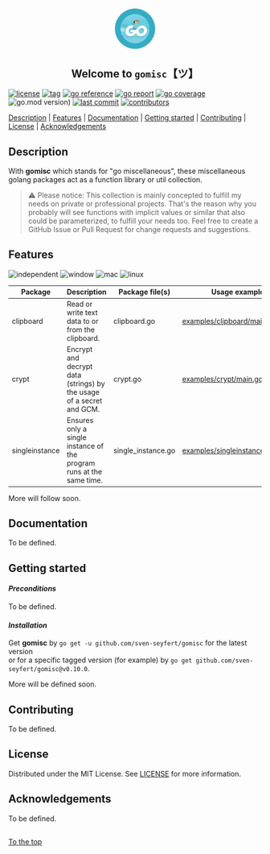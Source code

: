 #####

<p align="center">
    <img src="assets/images/logo.png" width="80" />
    <h2 align="center">Welcome to <code>gomisc</code>【ツ】</h2>
</p>

[![license](https://img.shields.io/badge/license-MIT-indianred.svg?style=flat-square&logo=spdx&logoColor=white)](https://github.com/sven-seyfert/gomisc/blob/main/LICENSE)
[![tag](https://img.shields.io/github/tag/sven-seyfert/gomisc.svg?color=slateblue&style=flat-square&logo=github)](https://github.com/sven-seyfert/gomisc/tags)
[![go reference](https://img.shields.io/badge/reference-gomisc-steelblue.svg?style=flat-square&logo=go&logoColor=white)](https://pkg.go.dev/github.com/sven-seyfert/gomisc)
[![go report](https://img.shields.io/badge/report-A+-green.svg?style=flat-square&logo=go&logoColor=white)](https://goreportcard.com/report/github.com/sven-seyfert/gomisc)
[![go coverage](https://img.shields.io/badge/coverage-Ø_89%25-seagreen.svg?style=flat-square&logo=go&logoColor=white)](https://raw.githack.com/sven-seyfert/gomisc/main/coverage/coverage.html)
![go.mod version)](https://img.shields.io/github/go-mod/go-version/sven-seyfert/gomisc?color=lightskyblue&label=go.mod&style=flat-square&logo=go&logoColor=white)
[![last commit](https://img.shields.io/github/last-commit/sven-seyfert/gomisc.svg?color=darkgoldenrod&style=flat-square&logo=github)](https://github.com/sven-seyfert/gomisc/commits/main)
[![contributors](https://img.shields.io/github/contributors/sven-seyfert/gomisc.svg?color=darkolivegreen&style=flat-square&logo=github)](https://github.com/sven-seyfert/gomisc/graphs/contributors)

[Description](#description) | [Features](#features) | [Documentation](#documentation) | [Getting started](#getting-started) | [Contributing](#contributing) | [License](#license) | [Acknowledgements](#acknowledgements)

## Description

With **gomisc** which stands for "go miscellaneous", these miscellaneous golang packages act as a function library or util collection.

> ⚠ Please notice: This collection is mainly concepted to fulfill my needs on private or professional projects. That's the reason why you probably will see functions with implicit values or similar that also could be parameterized, to fulfill your needs too. Feel free to create a GitHub Issue or Pull Request for change requests and suggestions.

## Features

![independent](https://img.shields.io/badge/Platform_independent-gray?logo=hashnode&logoColor=white)
![window](https://img.shields.io/badge/Win-gray?logo=windows)
![mac](https://img.shields.io/badge/Mac-gray?logo=apple)
![linux](https://img.shields.io/badge/Linux-gray?logo=linux&logoColor=white)

| Package        | Description                                                          | Package file(s)    | Usage example                                                                                                       | Tests | Platform                                                                         |
| ---            | ---                                                                  | ---                | ---                                                                                                                 | :---: | ---                                                                              |
| clipboard      | Read or write text data to or from the clipboard.                    | clipboard.go       | [examples/clipboard/main.go](https://github.com/sven-seyfert/gomisc/blob/main/examples/clipboard/main.go)           | ✔     | ![window](https://img.shields.io/badge/-gray?logo=windows)                       |
| crypt          | Encrypt and decrypt data (strings) by the usage of a secret and GCM. | crypt.go           | [examples/crypt/main.go](https://github.com/sven-seyfert/gomisc/blob/main/examples/crypt/main.go)                   | ✔     | ![independent](https://img.shields.io/badge/-gray?logo=hashnode&logoColor=white) |
| singleinstance | Ensures only a single instance of the program runs at the same time. | single_instance.go | [examples/singleinstance/main.go](https://github.com/sven-seyfert/gomisc/blob/main/examples/singleinstance/main.go) | ✔     | ![independent](https://img.shields.io/badge/-gray?logo=hashnode&logoColor=white) |

More will follow soon.

## Documentation

To be defined.

## Getting started

#### *Preconditions*

To be defined.

#### *Installation*

Get **gomisc** by `go get -u github.com/sven-seyfert/gomisc` for the latest version<br />
or for a specific tagged version (for example) by `go get github.com/sven-seyfert/gomisc@v0.10.0`.

More will be defined soon.

## Contributing

To be defined.

## License

Distributed under the MIT License. See [LICENSE](https://github.com/sven-seyfert/gomisc/blob/main/LICENSE) for more information.

## Acknowledgements

To be defined.

##

[To the top](#)
